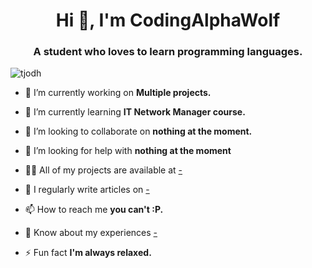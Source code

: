 <h1 align="center">Hi 👋, I'm CodingAlphaWolf</h1>
<h3 align="center">A student who loves to learn programming languages.</h3>

<p align="left"> <img src="https://komarev.com/ghpvc/?username=tjodh&label=Profile%20views&color=0e75b6&style=flat" alt="tjodh" /> </p>

- 🔭 I’m currently working on **Multiple projects.**

- 🌱 I’m currently learning **IT Network Manager course.**

- 👯 I’m looking to collaborate on **nothing at the moment.**

- 🤝 I’m looking for help with **nothing at the moment**

- 👨‍💻 All of my projects are available at [-](-)

- 📝 I regularly write articles on [-](-)

- 📫 How to reach me **you can't :P.**

- 📄 Know about my experiences [-](-)

- ⚡ Fun fact **I'm always relaxed.**
